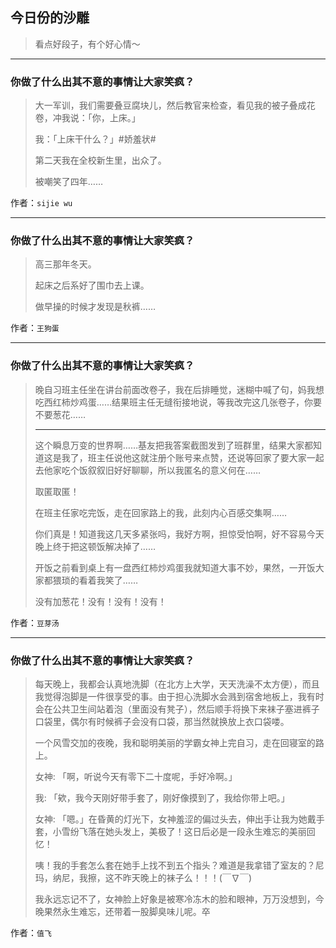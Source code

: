 ## 今日份的沙雕

> 看点好段子，有个好心情～


 
---

### 你做了什么出其不意的事情让大家笑疯？

> 大一军训，我们需要叠豆腐块儿，然后教官来检查，看见我的被子叠成花卷，冲我说：「你，上床。」
> 
> 我：「上床干什么？」#娇羞状#
> 
> 第二天我在全校新生里，出众了。
> 
> 被嘲笑了四年……


作者：`sijie wu`

---

### 你做了什么出其不意的事情让大家笑疯？

> 高三那年冬天。
> 
> 起床之后系好了围巾去上课。
> 
> 做早操的时候才发现是秋裤……


作者：`王狗蛋`

---

### 你做了什么出其不意的事情让大家笑疯？

> 晚自习班主任坐在讲台前面改卷子，我在后排睡觉，迷糊中喊了句，妈我想吃西红柿炒鸡蛋……结果班主任无缝衔接地说，等我改完这几张卷子，你要不要葱花……
> 
> ---
> 
> 这个瞬息万变的世界啊……基友把我答案截图发到了班群里，结果大家都知道这是我了，班主任说他这就注册个账号来点赞，还说等回家了要大家一起去他家吃个饭叙叙旧好好聊聊，所以我匿名的意义何在……
> 
> 取匿取匿！
> 
> 在班主任家吃完饭，走在回家路上的我，此刻内心百感交集啊……
> 
> 你们真是！知道我这几天多紧张吗，我好方啊，担惊受怕啊，好不容易今天晚上终于把这顿饭解决掉了……
> 
> 开饭之前看到桌上有一盘西红柿炒鸡蛋我就知道大事不妙，果然，一开饭大家都猥琐的看着我笑了……
> 
> 没有加葱花！没有！没有！没有！


作者：`豆芽汤`

---

### 你做了什么出其不意的事情让大家笑疯？

> 每天晚上，我都会认真地洗脚（在北方上大学，天天洗澡不太方便），而且我觉得泡脚是一件很享受的事。由于担心洗脚水会溅到宿舍地板上，我有时会在公共卫生间站着泡（里面没有凳子），然后顺手将换下来袜子塞进裤子口袋里，偶尔有时候裤子会没有口袋，那当然就换放上衣口袋喽。
> 
> 一个风雪交加的夜晚，我和聪明美丽的学霸女神上完自习，走在回寝室的路上。
> 
> 女神: 「啊，听说今天有零下二十度呢，手好冷啊。」
> 
> 我: 「欸，我今天刚好带手套了，刚好像摸到了，我给你带上吧。」
> 
> 女神: 「嗯。」在昏黄的灯光下，女神羞涩的偏过头去，伸出手让我为她戴手套，小雪纷飞落在她头发上，美极了！这日后必是一段永生难忘的美丽回忆！
> 
> 咦！我的手套怎么套在她手上找不到五个指头？难道是我拿错了室友的？尼玛，纳尼，我擦，这不昨天晚上的袜子么！！！(￣∇￣)
> 
> 我永远忘记不了，女神脸上好象是被寒冷冻木的脸和眼神，万万没想到，今晚果然永生难忘，还带着一股脚臭味儿呢。卒


作者：`值飞`